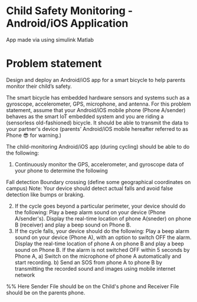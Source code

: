 # Child Safety Monitoring - Android/iOS Application
 App made via using simulink Matlab
 
# Problem statement
Design and deploy an Android/iOS app for a smart bicycle to help parents monitor their child’s safety.

The smart bicycle has embedded hardware sensors and systems such as a gyroscope, accelerometer, GPS, microphone, and antenna. For this problem statement, assume that your Android/iOS mobile phone (Phone A/sender)  behaves as the smart IoT embedded system and you are riding a (sensorless old-fashioned) bicycle. It should be able to transmit the data to your partner's device (parents’ Android/iOS mobile hereafter referred to as Phone 😎 for warning.)

The child-monitoring Android/iOS app (during cycling) should be able to do the following:

1. Continuously monitor the GPS, accelerometer, and gyroscope data of your phone to determine the following

Fall detection
Boundary crossing (define some geographical coordinates on campus)
Note: Your device should detect actual falls and avoid false detection like bumps or braking.

2. If the cycle goes beyond a particular perimeter,  your device should do the following:
Play a beep alarm sound on your device (Phone A/sender's).
Display the real-time location of phone A(sneder) on phone B (receiver)  and play a beep sound on Phone B.
3. If the cycle falls, your device should do the following:
Play a beep alarm sound on your device (Phone A), with an option to switch OFF the alarm.
Display the real-time location of phone A on phone B and play a beep sound on Phone B.
If the alarm is not switched OFF within 5 seconds by Phone A, a) Switch on the microphone of phone A automatically and start recording. b) Send an SOS from phone A to phone B by transmitting the recorded sound and images using mobile internet network

%% Here Sender File should be on the Child's phone and Receiver File should be on the parents phone.
